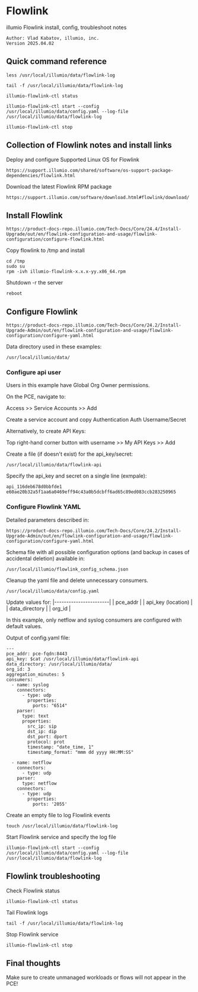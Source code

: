 # Flowlink
illumio Flowlink install, config, troubleshoot notes
 ```
 Author: Vlad Kabatov, illumio, inc.
 Version 2025.04.02
```
## Quick command reference
```
less /usr/local/illumio/data/flowlink-log
```
```
tail -f /usr/local/illumio/data/flowlink-log
```
```
illumio-flowlink-ctl status
```
```
illumio-flowlink-ctl start --config /usr/local/illumio/data/config.yaml --log-file /usr/local/illumio/data/flowlink-log
```
```
illumio-flowlink-ctl stop
```

## Collection of Flowlink notes and install links
Deploy and configure Supported Linux OS for Flowlink
```
https://support.illumio.com/shared/software/os-support-package-dependencies/flowlink.html
```

Download the latest Flowlink RPM package
```
https://support.illumio.com/software/download.html#flowlink/download/
```
## Install Flowlink
```
https://product-docs-repo.illumio.com/Tech-Docs/Core/24.4/Install-Upgrade/out/en/flowlink-configuration-and-usage/flowlink-configuration/configure-flowlink.html
```
Copy flowlink to /tmp and install
```
cd /tmp
sudo su
rpm -ivh illumio-flowlink-x.x.x-yy.x86_64.rpm
```
Shutdown -r the server
```
reboot
```
## Configure Flowlink
```
https://product-docs-repo.illumio.com/Tech-Docs/Core/24.2/Install-Upgrade-Admin/out/en/flowlink-configuration-and-usage/flowlink-configuration/configure-yaml.html
```
Data directory used in these examples:
```
/usr/local/illumio/data/
```
### Configure api user
Users in this example have Global Org Owner permissions.

On the PCE, navigate to:

Access >> Service Accounts >> Add

Create a service account and copy Authentication Auth Username/Secret

Alternatively, to create API Keys:

Top right-hand corner button with username >> My API Keys >> Add

Create a file (if doesn't exist) for the api_key/secret:
```
/usr/local/illumio/data/flowlink-api
```
Specify the api_key and secret on a single line (exmpale):
```
api_116deb678d0bbfde1 e60ae20b32a5f1aa6a0469eff94c43a0b5dcbff6ad65c89ed083ccb283250965
```
### Configure Flowlink YAML
Detailed parameters described in:
```
https://product-docs-repo.illumio.com/Tech-Docs/Core/24.2/Install-Upgrade-Admin/out/en/flowlink-configuration-and-usage/flowlink-configuration/configure-yaml.html
```

Schema file with all possible configuration options (and backup in cases of accidental deletion) available in:
```
/usr/local/illumio/flowlink_config_schema.json
```

Cleanup the yaml file and delete unnecessary consumers. 
```
/usr/local/illumio/data/config.yaml
```
Update values for:
|-----------------------|
|    pce_addr           |
|    api_key (location) |
|    data_directory     |
|    org_id             |

In this example, only netflow and syslog consumers are configured with default values.

Output of config.yaml file:
```
---
pce_addr: pce-fqdn:8443
api_key: $cat /usr/local/illumio/data/flowlink-api
data_directory: /usr/local/illumio/data/
org_id: 3
aggregation_minutes: 5
consumers:
  - name: syslog
    connectors:
      - type: udp
        properties:
          ports: "6514"
    parser:
      type: text
      properties:
        src_ip: sip
        dst_ip: dip
        dst_port: dport
        protocol: prot
        timestamp: "date_time, 1"
        timestamp_format: "mmm dd yyyy HH:MM:SS"

  - name: netflow
    connectors:
      - type: udp
    parser:
      type: netflow
    connectors:
      - type: udp
        properties:
          ports: '2055'
```

Create an empty file to log Flowlink events
```
touch /usr/local/illumio/data/flowlink-log
```

Start Flowlink service and specify the log file
```
illumio-flowlink-ctl start --config /usr/local/illumio/data/config.yaml --log-file /usr/local/illumio/data/flowlink-log
```

## Flowlink troubleshooting
Check Flowlink status
```
illumio-flowlink-ctl status
```

Tail Flowlink logs
```
tail -f /usr/local/illumio/data/flowlink-log
```

Stop Flowlink service
```
illumio-flowlink-ctl stop
```
## Final thoughts
Make sure to create unmanaged workloads or flows will not appear in the PCE!
